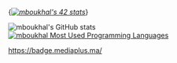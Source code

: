 {*[![mboukhal's 42 stats](https://badge.mediaplus.ma/black/mboukhal)](https://github.com/oakoudad/badge42)*}

![mboukhal's GitHub stats](https://github-readme-stats.vercel.app/api?username=mboukhal&show_icons=true&theme=cobalt)
[![mboukhal Most Used Programming Languages](https://github-readme-stats.vercel.app/api/top-langs/?username=mboukhal&layout=compact&hide_border=true&theme=darcula&bg_color=00000000&langs_count=6)](https://github.com/mboukhal)


https://badge.mediaplus.ma/
